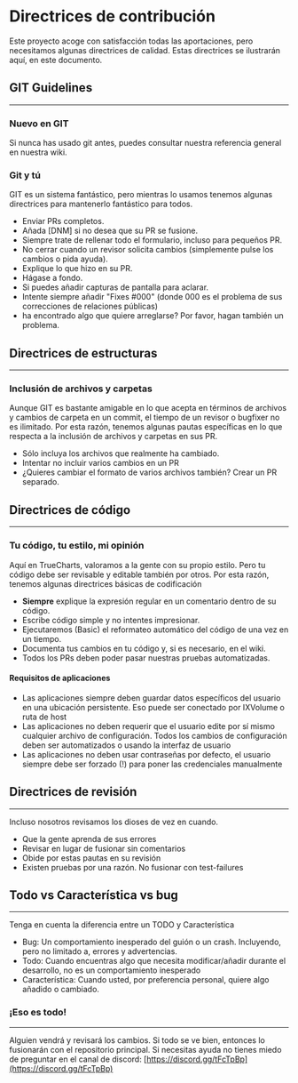 # Directrices de contribución

Este proyecto acoge con satisfacción todas las aportaciones, pero necesitamos algunas directrices de calidad. Estas directrices se ilustrarán aquí, en este documento.

## GIT Guidelines

---

### Nuevo en GIT

Si nunca has usado git antes, puedes consultar nuestra referencia general en nuestra wiki.

### Git y tú

GIT es un sistema fantástico, pero mientras lo usamos tenemos algunas directrices para mantenerlo fantástico para todos.

- Enviar PRs completos.
- Añada [DNM] si no desea que su PR se fusione.
- Siempre trate de rellenar todo el formulario, incluso para pequeños PR.
- No cerrar cuando un revisor solicita cambios (simplemente pulse los cambios o pida ayuda).
- Explique lo que hizo en su PR.
- Hágase a fondo.
- Si puedes añadir capturas de pantalla para aclarar.
- Intente siempre añadir "Fixes #000" (donde 000 es el problema de sus correcciones de relaciones públicas)
- ha encontrado algo que quiere arreglarse? Por favor, hagan también un problema.

## Directrices de estructuras

---

### Inclusión de archivos y carpetas

Aunque GIT es bastante amigable en lo que acepta en términos de archivos y cambios de carpeta en un commit, el tiempo de un revisor o bugfixer no es ilimitado. Por esta razón, tenemos algunas pautas específicas en lo que respecta a la inclusión de archivos y carpetas en sus PR.

- Sólo incluya los archivos que realmente ha cambiado.
- Intentar no incluir varios cambios en un PR
- ¿Quieres cambiar el formato de varios archivos también? Crear un PR separado.

## Directrices de código

---

### Tu código, tu estilo, mi opinión

Aquí en TrueCharts, valoramos a la gente con su propio estilo. Pero tu código debe ser revisable y editable también por otros. Por esta razón, tenemos algunas directrices básicas de codificación

- **Siempre** explique la expresión regular en un comentario dentro de su código.
- Escribe código simple y no intentes impresionar.
- Ejecutaremos (Basic) el reformateo automático del código de una vez en un tiempo.
- Documenta tus cambios en tu código y, si es necesario, en el wiki.
- Todos los PRs deben poder pasar nuestras pruebas automatizadas.

#### Requisitos de aplicaciones

- Las aplicaciones siempre deben guardar datos específicos del usuario en una ubicación persistente. Eso puede ser conectado por IXVolume o ruta de host
- Las aplicaciones no deben requerir que el usuario edite por sí mismo cualquier archivo de configuración. Todos los cambios de configuración deben ser automatizados o usando la interfaz de usuario
- Las aplicaciones no deben usar contraseñas por defecto, el usuario siempre debe ser forzado (!) para poner las credenciales manualmente

## Directrices de revisión

---

Incluso nosotros revisamos los dioses de vez en cuando.

- Que la gente aprenda de sus errores
- Revisar en lugar de fusionar sin comentarios
- Obide por estas pautas en su revisión
- Existen pruebas por una razón. No fusionar con test-failures

## Todo vs Característica vs bug

---

Tenga en cuenta la diferencia entre un TODO y Característica

- Bug: Un comportamiento inesperado del guión o un crash. Incluyendo, pero no limitado a, errores y advertencias.
- Todo: Cuando encuentras algo que necesita modificar/añadir durante el desarrollo, no es un comportamiento inesperado
- Característica: Cuando usted, por preferencia personal, quiere algo añadido o cambiado.

### ¡Eso es todo!

---

Alguien vendrá y revisará los cambios. Si todo se ve bien, entonces lo fusionarán con el repositorio principal. Si necesitas ayuda no tienes miedo de preguntar en el canal de discord: [https://discord.gg/tFcTpBp](https://discord.gg/tFcTpBp)
